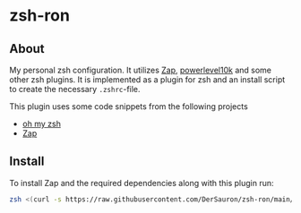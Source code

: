 # zsh-ron

## About

My personal zsh configuration. It utilizes [Zap](https://github.com/zap-zsh/zap), [powerlevel10k](https://github.com/romkatv/powerlevel10k)
and some other zsh plugins. It is implemented as a plugin for zsh and an install script to create the necessary `.zshrc`-file.

This plugin uses some code snippets from the following projects

- [oh my zsh](https://github.com/ohmyzsh/ohmyzsh)
- [Zap](https://github.com/zap-zsh/zap)

## Install

To install Zap and the required dependencies along with this plugin run:

```zsh
zsh <(curl -s https://raw.githubusercontent.com/DerSauron/zsh-ron/main/install.zsh)
```
